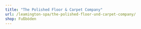 ```yaml
---
title: "The Polished Floor & Carpet Company"
url: /leamington-spa/the-polished-floor-und-carpet-company/
shop: Fußböden
---
```

